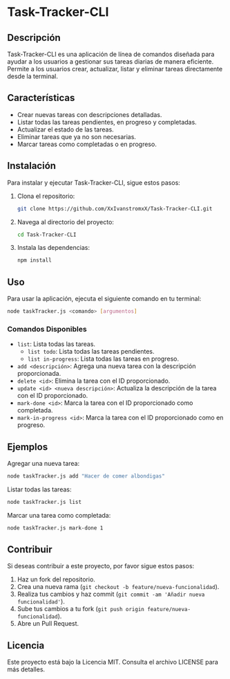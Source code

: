 # Task-Tracker-CLI

## Descripción

Task-Tracker-CLI es una aplicación de línea de comandos diseñada para ayudar a los usuarios a gestionar sus tareas diarias de manera eficiente. Permite a los usuarios crear, actualizar, listar y eliminar tareas directamente desde la terminal.

## Características

- Crear nuevas tareas con descripciones detalladas.
- Listar todas las tareas pendientes, en progreso y completadas.
- Actualizar el estado de las tareas.
- Eliminar tareas que ya no son necesarias.
- Marcar tareas como completadas o en progreso.

## Instalación

Para instalar y ejecutar Task-Tracker-CLI, sigue estos pasos:

1. Clona el repositorio:
    ```sh
    git clone https://github.com/XxIvanstromxX/Task-Tracker-CLI.git
    ```
2. Navega al directorio del proyecto:
    ```sh
    cd Task-Tracker-CLI
    ```
3. Instala las dependencias:
    ```sh
    npm install
    ```

## Uso

Para usar la aplicación, ejecuta el siguiente comando en tu terminal:
```sh
node taskTracker.js <comando> [argumentos]
```

### Comandos Disponibles

- `list`: Lista todas las tareas.
  - `list todo`: Lista todas las tareas pendientes.
  - `list in-progress`: Lista todas las tareas en progreso.
- `add <descripción>`: Agrega una nueva tarea con la descripción proporcionada.
- `delete <id>`: Elimina la tarea con el ID proporcionado.
- `update <id> <nueva descripción>`: Actualiza la descripción de la tarea con el ID proporcionado.
- `mark-done <id>`: Marca la tarea con el ID proporcionado como completada.
- `mark-in-progress <id>`: Marca la tarea con el ID proporcionado como en progreso.

## Ejemplos

Agregar una nueva tarea:
```sh
node taskTracker.js add "Hacer de comer albondigas"
```

Listar todas las tareas:
```sh
node taskTracker.js list
```

Marcar una tarea como completada:
```sh
node taskTracker.js mark-done 1
```

## Contribuir

Si deseas contribuir a este proyecto, por favor sigue estos pasos:

1. Haz un fork del repositorio.
2. Crea una nueva rama (`git checkout -b feature/nueva-funcionalidad`).
3. Realiza tus cambios y haz commit (`git commit -am 'Añadir nueva funcionalidad'`).
4. Sube tus cambios a tu fork (`git push origin feature/nueva-funcionalidad`).
5. Abre un Pull Request.

## Licencia

Este proyecto está bajo la Licencia MIT. Consulta el archivo LICENSE para más detalles.

